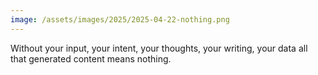 ```yaml
---
image: /assets/images/2025/2025-04-22-nothing.png
---
```


Without your input, your intent, your thoughts, your writing, your data all that generated content means nothing.
